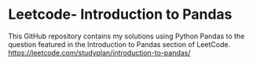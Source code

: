 # Leetcode- Introduction to Pandas

This GitHub repository contains my solutions using Python Pandas to the question featured in the Introduction to Pandas section of LeetCode.
https://leetcode.com/studyplan/introduction-to-pandas/

